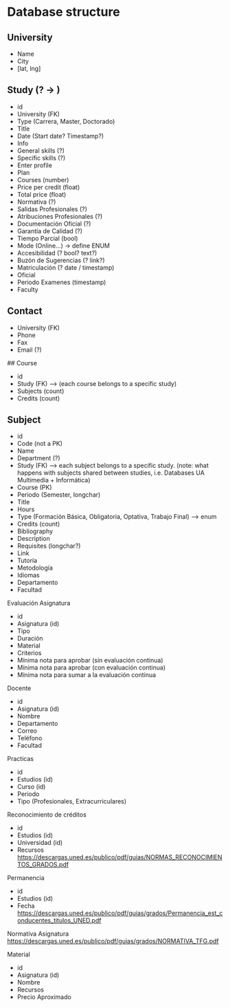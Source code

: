 # Database structure

## University

- Name
- City
- [lat, lng]

## Study (? -> )

- id
- University (FK)
- Type (Carrera, Master, Doctorado)
- Title
- Date (Start date? Timestamp?)
- Info
- General skills (?)
- Specific skills (?)
- Enter profile
- Plan
- Courses (number)
- Price per credit (float)
- Total price (float)
- Normativa (?)
- Salidas Profesionales (?)
- Atribuciones Profesionales (?)
- Documentación Oficial (?)
- Garantía de Calidad (?)
- Tiempo Parcial (bool)
- Mode (Online...) -> define ENUM  
- Accesibilidad (? bool? text?)
- Buzón de Sugerencias (? link?)
- Matriculación (? date / timestamp)
- Oficial
- Periodo Examenes (timestamp)
- Faculty

## Contact
- University (FK)
- Phone
- Fax
- Email
(?)

## Course

- id
- Study (FK) --> (each course belongs to a specific study)
- Subjects (count)
- Credits (count)

## Subject

- id
- Code (not a PK)
- Name
- Department (?)
- Study (FK) --> each subject belongs to a specific study. (note: what happens with subjects shared between studies, i.e. Databases UA Multimedia + Informática)
- Course (PK)
- Periodo (Semester, longchar)
- Title
- Hours
- Type (Formación Básica, Obligatoria, Optativa, Trabajo Final) --> enum
- Credits (count)
- Bibliography
- Description
- Requisites (longchar?)
- Link
- Tutoría
- Metodología
- Idiomas
- Departamento
- Facultad

Evaluación Asignatura
- id
- Asignatura (id)
- Tipo
- Duración
- Material
- Criterios
- Mínima nota para aprobar (sin evaluación continua)
- Mínima nota para aprobar (con evaluación continua)
- Mínima nota para sumar a la evaluación continua

Docente
- id
- Asignatura (id)
- Nombre
- Departamento
- Correo
- Teléfono
- Facultad

Practicas
- id
- Estudios (id)
- Curso (id)
- Periodo
- Tipo (Profesionales, Extracurriculares)

Reconocimiento de créditos
- id
- Estudios (id)
- Universidad  (id)
- Recursos
https://descargas.uned.es/publico/pdf/guias/NORMAS_RECONOCIMIENTOS_GRADOS.pdf

Permanencia
- id
- Estudios (id)
- Fecha
https://descargas.uned.es/publico/pdf/guias/grados/Permanencia_est_conducentes_titulos_UNED.pdf

Normativa Asignatura
https://descargas.uned.es/publico/pdf/guias/grados/NORMATIVA_TFG.pdf

Material
- id
- Asignatura (id)
- Nombre
- Recursos
- Precio Aproximado